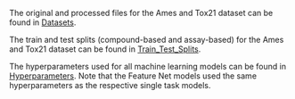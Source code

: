 The original and processed files for the Ames and Tox21 dataset can be found in [Datasets](Datasets).

The train and test splits (compound-based and assay-based) for the Ames and Tox21 dataset can be found in [Train_Test_Splits](Train_Test_Splits).

The hyperparameters used for all machine learning models can be found in [Hyperparameters](Hyperparameters). Note that the Feature Net models used the same hyperparameters as the respective single task models.
